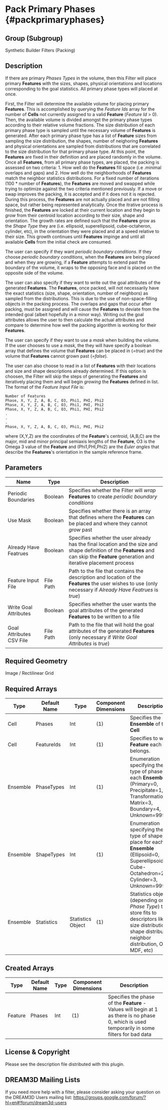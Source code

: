 Pack Primary Phases {#packprimaryphases}
=============

## Group (Subgroup) ##
Synthetic Builder Filters (Packing)

## Description ##
If there are primary *Phases Types* in the volume, then this Filter will place primary **Features** with the sizes, shapes, physical orientations and locations corresponding to the goal statistics.   All primary phase types will placed at once.

First, the Filter will determine the available volume for placing primary **Features**.  This is accomplished by querying the *Feature Ids* array for the number of **Cells** not currently assigned to a valid **Feature** (*Feature Id* > 0).  Then, the available volume is divided amongst the primary phase types according to their relative volume fractions.  The size distribution of each primary phase type is sampled until the necessary volume of **Features** is generated.  After each primary phase type has a list of **Feature** sizes from sampling the size distribution, the shapes, number of neighoring **Features** and physical orientations are sampled from distributions that are correlated to the size distribution for that primary phase type.  At this point, the **Features** are fixed in their definition and are placed randomly in the volume.  Once all **Features**, from all primary phase types, are placed, the packing is assessed on two criteria: 1. How well do the **Features** fill space (i.e .minimal overlaps and gaps) and 2. How well do the neighborhoods of **Features** match the neighbor statistics distributions.  For a fixed number of iterations (100 * number of **Features**), the **Features** are moved and swapped while trying to optimize against the two criteria mentioned previously.  If a move or swap improves the packing, it is accepted and if it does not it is rejected.  During this process, the **Features** are not actually placed and are not filling space, but rather being represented analytically.  Once the itrative process is finished, the **Features** are locked at their current location and they begin to *grow* from their centroid location according to their size, shape and orientation.  The growth rates are defined such that the **Features** grow as the *Shape Type* they are (i.e. ellipsoid, superellipsoid, cube-octaheron, cylinder, etc), in the orientation they were placed and at a speed relative to their size.  This growth continues until **Features** impinge and until all available **Cells** from the initial check are consumed.

The user can specify if they want *periodic boundary conditions*.  If they choose *periodic boundary conditions*, when the **Features** are being placed and when they are growing, if a **Feature** attempts to extend past the boundary of the volume, it wraps to the opposing face and is placed on the opposite side of the volume.

The user can also specify if they want to write out the goal attributes of the generated **Features**.  The **Features**, once packed, will not necessarily have the exact statistics (size, shape, orientation, number of neighbors) as sampled from the distributions.  This is due to the use of non-space-filling objects in the packing process.  The overlaps and gaps that occur after packing, must be assigned and will cause the **Features** to deviate from the intended goal (albeit hopefully in a minor way).  Writing out the goal attributes allows the user to then calculate the actual attributes and compare to determine how well the packing algorithm is working for their **Features**.

The user can specify if they want to use a *mask* when building the volume.  If the user chooses to use a *mask*, the they will have specify a boolean array that defines the volume that **Features** can be placed in (*=true*) and the volume that **Features** cannot grown past (*=false*).  

The user can also choose to read in a list of **Features** with their locations and size and shape descriptions already determined.  If this option is choosen, the Filter will skip the steps of generating the **Features** and iteratively placing them and will begin *growing* the **Features** defined in list.  The format of the *Feature Input File* is:

~~~~~~~~~~~~~~~
Number of Features
Phase, X, Y, Z, A, B, C, O3, Phi1, PHI, Phi2
Phase, X, Y, Z, A, B, C, O3, Phi1, PHI, Phi2
Phase, X, Y, Z, A, B, C, O3, Phi1, PHI, Phi2
.
.
.
Phase, X, Y, Z, A, B, C, O3, Phi1, PHI, Phi2
~~~~~~~~~~~~~~~

where (X,Y,Z) are the coordinates of the **Feature**'s centroid, (A,B,C) are the major, mid and minor principal semiaxis lengths of the **Feature**, O3 is the Omega 3 value of the **Feature** and (Phi1,PHI,Phi2) are the *Euler angles* that describe the **Features**'s orientation in the sample reference frame.



## Parameters ##
| Name | Type | Description |
|------|------| ----------- |
| Periodic Boundaries | Boolean | Specifies whether the Filter will *wrap* **Features** to create *periodic boundary conditions* |
| Use Mask | Boolean | Specifies whether there is an array that defines where the **Features** can be placed and where they cannot *grow* past |
| Already Have Featrues | Boolean | Specifies whether the user already has the final location and the size and shape definition of the **Features** and can skip the **Feature** generation and iterative placement process |
| Feature Input File | File Path | Path to the file that contains the description and location of the **Features** the user wishes to use (only necessary if *Already Have Featrues* is *true*) |
| Write Goal Attributes | Boolean | Specifies whether the user wants the goal attributes of the generated **Features** to be written to a file |
| Goal Attributes CSV File | File Path | Path to the file that will hold the goal attributes of the generated **Features** (only necessary if *Write Goal Attributes* is *true*) |

## Required Geometry ##
Image / Rectilinear Grid

## Required Arrays ##
| Type | Default Name | Type | Component Dimensions | Description |
|------|--------------|------|----------------------|-------------|
| Cell     | Phases            | Int | (1) | Specifies the **Ensemble** of the **Cell** |
| Cell | FeatureIds | Int | (1) | Specifies to which **Feature** each **Cell** belongs. |
| Ensemble | PhaseTypes | Int | (1) | Enumeration specifying the type of phase of each **Ensemble** (Primary=0, Precipitate=1, Transformation=2, Matrix=3, Boundary=4, Unknown=999) |
| Ensemble | ShapeTypes | Int | (1) | Enumeration specifying the type of shape to place for each **Ensemble** (Ellipsoid=0, Superellipsoid=1, Cube-Octahedron=2, Cylinder=3, Unknown=999) |
| Ensemble | Statistics | Statistics Object | (1) | Statistics objects (depending on *Phase Type*) that store fits to descriptors like: size distribution, shape distribution, neighbor distribution, ODF, MDF, etc) |

## Created Arrays ##
| Type | Default Name | Type | Component Dimensions | Description |
|------|--------------|------|----------------------|-------------|
| Feature | Phases | Int | (1) | Specifies the phase of the **Feature** - Values will begin at 1 as there is no phase 0, which is used temporarily in some filters for bad data|

## License & Copyright ##

Please see the description file distributed with this plugin.

## DREAM3D Mailing Lists ##

If you need more help with a filter, please consider asking your question on the DREAM3D Users mailing list:
https://groups.google.com/forum/?hl=en#!forum/dream3d-users


